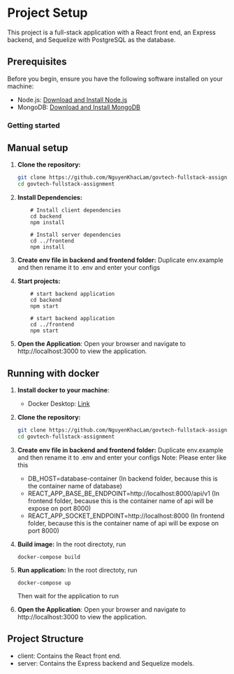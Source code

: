 # Project Setup

This project is a full-stack application with a React front end, an Express backend, and Sequelize with PostgreSQL as the database.

## Prerequisites

Before you begin, ensure you have the following software installed on your machine:

- Node.js: [Download and Install Node.js](https://nodejs.org/)
- MongoDB: [Download and Install MongoDB](https://www.mongodb.com/try/download/community)

### Getting started

## Manual setup

1. **Clone the repository:**

   ```bash
   git clone https://github.com/NguyenKhacLam/govtech-fullstack-assignment.git
   cd govtech-fullstack-assignment

   ```

2. **Install Dependencies:**

   ```
       # Install client dependencies
       cd backend
       npm install

       # Install server dependencies
       cd ../frontend
       npm install
   ```

3. **Create env file in backend and frontend folder:**
   Duplicate env.example and then rename it to .env and enter your configs

4. **Start projects:**

   ```
       # start backend application
       cd backend
       npm start

       # start backend application
       cd ../frontend
       npm start
   ```

5. **Open the Application**:
   Open your browser and navigate to http://localhost:3000 to view the application.

## Running with docker

1. **Install docker to your machine**:
   - Docker Desktop: [Link](https://www.docker.com/products/docker-desktop/)
2. **Clone the repository:**

   ```bash
   git clone https://github.com/NguyenKhacLam/govtech-fullstack-assignment.git
   cd govtech-fullstack-assignment
   ```

3. **Create env file in backend and frontend folder:**
   Duplicate env.example and then rename it to .env and enter your configs
   Note: Please enter like this

   - DB_HOST=database-container (In backend folder, because this is the container name of database)
   - REACT_APP_BASE_BE_ENDPOINT=http://localhost:8000/api/v1 (In frontend folder, because this is the container name of api will be expose on port 8000)
   - REACT_APP_SOCKET_ENDPOINT=http://localhost:8000 (In frontend folder, because this is the container name of api will be expose on port 8000)

4. **Build image:**
   In the root directoty, run

   ```
   docker-compose build

   ```

5. **Run application:**
   In the root directoty, run

   ```
   docker-compose up

   ```

   Then wait for the application to run

6. **Open the Application**:
   Open your browser and navigate to http://localhost:3000 to view the application.

## Project Structure

- client: Contains the React front end.
- server: Contains the Express backend and Sequelize models.
